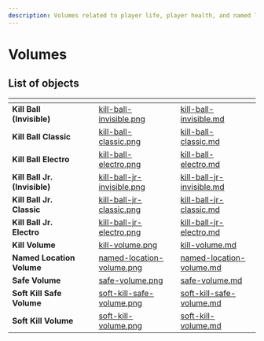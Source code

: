 ```yaml
---
description: Volumes related to player life, player health, and named locations in maps.
---
```

# Volumes

## List of objects

<!-- * [Kill Ball (Invisible)](kill-ball-invisible.md)
* [Kill Ball Classic](kill-ball-classic.md)
* [Kill Ball Electro](kill-ball-electro.md)
* [Kill Ball Jr (Invisible)](kill-ball-jr-invisible.md)
* [Kill Ball Jr Classic](kill-ball-jr-classic.md)
* [Kill Ball Jr Electro](kill-ball-jr-electro.md)
* [Kill Volume](kill-volume.md)
* [Named Location Volume](named-location-volume.md)
* [Safe Volume](safe-volume.md)
* [Soft Kill Safe Volume](soft-kill-safe-volume.md)
* [Soft Kill Volume](soft-kill-volume.md) -->

<table data-view="cards">
<thead>
    <tr>
        <th></th>
        <th></th>
        <th></th>
        <th data-hidden data-card-cover data-type="files"></th>
        <th data-hidden data-card-target data-type="content-ref"></th>
    </tr>
</thead>
<tbody>
    <tr>
        <td><strong>Kill Ball (Invisible)</strong></td>
        <td></td>
        <td></td>
        <td><a href="../../../.gitbook/assets/images/objects/gameplay/volumes/kill-ball-invisible.png">kill-ball-invisible.png</a></td>
        <td><a href="kill-ball-invisible.md">kill-ball-invisible.md</a></td>
    </tr>
    <tr>
        <td><strong>Kill Ball Classic</strong></td>
        <td></td>
        <td></td>
        <td><a href="../../../.gitbook/assets/images/objects/gameplay/volumes/kill-ball-classic.png">kill-ball-classic.png</a></td>
        <td><a href="kill-ball-classic.md">kill-ball-classic.md</a></td>
    </tr>
    <tr>
        <td><strong>Kill Ball Electro</strong></td>
        <td></td>
        <td></td>
        <td><a href="../../../.gitbook/assets/images/objects/gameplay/volumes/kill-ball-electro.png">kill-ball-electro.png</a></td>
        <td><a href="kill-ball-electro.md">kill-ball-electro.md</a></td>
    </tr>
    <tr>
        <td><strong>Kill Ball Jr. (Invisible)</strong></td>
        <td></td>
        <td></td>
        <td><a href="../../../.gitbook/assets/images/objects/gameplay/volumes/kill-ball-jr-invisible.png">kill-ball-jr-invisible.png</a></td>
        <td><a href="kill-ball-jr-invisible.md">kill-ball-jr-invisible.md</a></td>
    </tr>
    <tr>
        <td><strong>Kill Ball Jr. Classic</strong></td>
        <td></td>
        <td></td>
        <td><a href="../../../.gitbook/assets/images/objects/gameplay/volumes/kill-ball-jr-classic.png">kill-ball-jr-classic.png</a></td>
        <td><a href="kill-ball-jr-classic.md">kill-ball-jr-classic.md</a></td>
    </tr>
    <tr>
        <td><strong>Kill Ball Jr. Electro</strong></td>
        <td></td>
        <td></td>
        <td><a href="../../../.gitbook/assets/images/objects/gameplay/volumes/kill-ball-jr-electro.png">kill-ball-jr-electro.png</a></td>
        <td><a href="kill-ball-jr-electro.md">kill-ball-jr-electro.md</a></td>
    </tr>
    <tr>
        <td><strong>Kill Volume</strong></td>
        <td></td>
        <td></td>
        <td><a href="../../../.gitbook/assets/images/objects/gameplay/volumes/kill-volume.png">kill-volume.png</a></td>
        <td><a href="kill-volume.md">kill-volume.md</a></td>
    </tr>
    <tr>
        <td><strong>Named Location Volume</strong></td>
        <td></td>
        <td></td>
        <td><a href="../../../.gitbook/assets/images/objects/gameplay/volumes/named-location-volume.png">named-location-volume.png</a></td>
        <td><a href="named-location-volume.md">named-location-volume.md</a></td>
    </tr>
    <tr>
        <td><strong>Safe Volume</strong></td>
        <td></td>
        <td></td>
        <td><a href="../../../.gitbook/assets/images/objects/gameplay/volumes/safe-volume.png">safe-volume.png</a></td>
        <td><a href="safe-volume.md">safe-volume.md</a></td>
    </tr>
    <tr>
        <td><strong>Soft Kill Safe Volume</strong></td>
        <td></td>
        <td></td>
        <td><a href="../../../.gitbook/assets/images/objects/gameplay/volumes/soft-kill-safe-volume.png">soft-kill-safe-volume.png</a></td>
        <td><a href="soft-kill-safe-volume.md">soft-kill-safe-volume.md</a></td>
    </tr>
    <tr>
        <td><strong>Soft Kill Volume</strong></td>
        <td></td>
        <td></td>
        <td><a href="../../../.gitbook/assets/images/objects/gameplay/volumes/soft-kill-volume.png">soft-kill-volume.png</a></td>
        <td><a href="soft-kill-volume.md">soft-kill-volume.md</a></td>
    </tr>
</tbody>